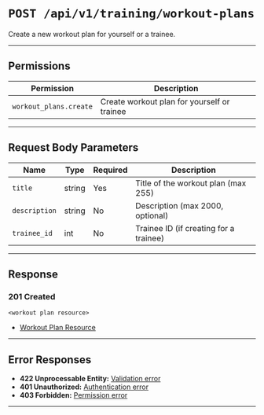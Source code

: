 # `POST /api/v1/training/workout-plans`

Create a new workout plan for yourself or a trainee.


---

## Permissions
| Permission             | Description                                 |
|------------------------|---------------------------------------------|
| `workout_plans.create` | Create workout plan for yourself or trainee |

---

## Request Body Parameters
| Name         | Type    | Required | Description                                 |
|--------------|---------|----------|---------------------------------------------|
| `title`      | string  | Yes      | Title of the workout plan (max 255)         |
| `description`| string  | No       | Description (max 2000, optional)            |
| `trainee_id` | int     | No       | Trainee ID (if creating for a trainee)      |

---

## Response

### 201 Created
```
<workout plan resource>
```
- [Workout Plan Resource](workout_plan_resource.md)

---

## Error Responses
- **422 Unprocessable Entity:** [Validation error](../../_globals/validation-errors.md)
- **401 Unauthorized:** [Authentication error](../../_globals/authentication-errors.md)
- **403 Forbidden:** [Permission error](../../_globals/permission-errors.md)

---
